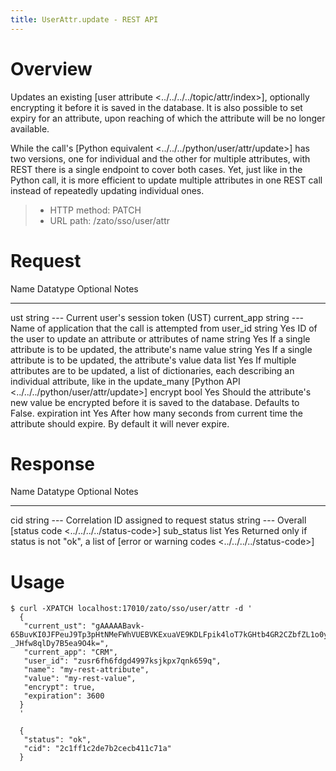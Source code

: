 ```yaml
---
title: UserAttr.update - REST API
---
```


Overview
========

Updates an existing [user attribute \<../../../../topic/attr/index\>],
optionally encrypting it before it is saved in the database. It is also possible to set expiry
for an attribute, upon reaching of which the attribute will be no longer available.

While the call\'s [Python equivalent \<../../../python/user/attr/update\>] has two versions, one for individual and the
other for multiple attributes, with REST there is a single endpoint to cover both cases. Yet, just like in the Python
call, it is more efficient to update multiple attributes in one REST call instead of repeatedly updating individual ones.

> -   HTTP method: PATCH
> -   URL path: /zato/sso/user/attr

Request
=======

  Name          Datatype   Optional   Notes
  ------------- ---------- ---------- ---------------------------------------------------------------------------------------
  ust           string     \-\--      Current user\'s session token (UST)
  current_app   string     \-\--      Name of application that the call is attempted from
  user_id       string     Yes        ID of the user to update an attribute or attributes of
  name          string     Yes        If a single attribute is to be updated, the attribute\'s name
  value         string     Yes        If a single attribute is to be updated, the attribute\'s value
  data          list       Yes        If multiple attributes are to be updated, a list of dictionaries,
                                      each describing an individual attribute,
                                      like in the update_many [Python API \<../../../python/user/attr/update\>]
  encrypt       bool       Yes        Should the attribute\'s new value be encrypted before it is saved to the database.
                                      Defaults to False.
  expiration    int        Yes        After how many seconds from current time the attribute should expire.
                                      By default it will never expire.

Response
========

  Name         Datatype   Optional   Notes
  ------------ ---------- ---------- --------------------------------------------------------------------------
  cid          string     \-\--      Correlation ID assigned to request
  status       string     \-\--      Overall [status code \<../../../../status-code\>]
  sub_status   list       Yes        Returned only if status is not \"ok\", a list of [error or warning codes
                                     \<../../../../status-code\>]

Usage
=====

``` 
$ curl -XPATCH localhost:17010/zato/sso/user/attr -d '
  {
   "current_ust": "gAAAAABavk-65BuvKI0JFPeuJ9Tp3pHtNMeFWhVUEBVKExuaVE9KDLFpik4loT7kGHtb4GR2CZbfZL1o0yFeDNyoo2tDqBD8M5h-_JHfw8qlDy7B5ea9O4k=",
   "current_app": "CRM",
   "user_id": "zusr6fh6fdgd4997ksjkpx7qnk659q",
   "name": "my-rest-attribute",
   "value": "my-rest-value",
   "encrypt": true,
   "expiration": 3600
  }
  '

  {
   "status": "ok",
   "cid": "2c1ff1c2de7b2cecb411c71a"
  }
```
